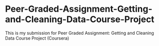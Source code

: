 # Peer-Graded-Assignment-Getting-and-Cleaning-Data-Course-Project
This is my submission for Peer Graded Assignment: Getting and Cleaning Data Course Project (Coursera)
